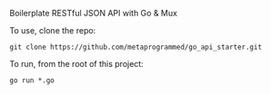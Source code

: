 Boilerplate RESTful JSON API with Go & Mux

To use, clone the repo:

```
git clone https://github.com/metaprogrammed/go_api_starter.git
``` 


To run, from the root of this project:

```
go run *.go
```
